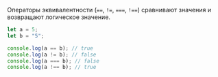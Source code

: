 Операторы эквивалентности (`==`, `!=`, `===`, `!==`) сравнивают значения и возвращают логическое значение.

```ts
let a = 5;
let b = "5";

console.log(a == b); // true
console.log(a != b); // false
console.log(a === b); // false
console.log(a !== b); // true
```